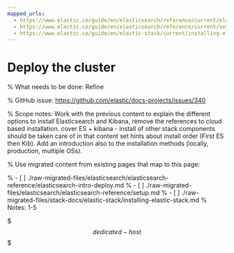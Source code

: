 ```yaml
---
mapped_urls:
  - https://www.elastic.co/guide/en/elasticsearch/reference/current/elasticsearch-intro-deploy.html
  - https://www.elastic.co/guide/en/elasticsearch/reference/current/setup.html
  - https://www.elastic.co/guide/en/elastic-stack/current/installing-elastic-stack.html
---
```


# Deploy the cluster

% What needs to be done: Refine

% GitHub issue: https://github.com/elastic/docs-projects/issues/340

% Scope notes: Work with the previous content to explain the different options to install Elasticsearch and Kibana, remove the references to cloud based installation. cover ES + kibana - install of other stack components should be taken care of in that content set hints about install order (First ES then Kib). Add an introduction also to the installation methods (locally, production, multiple OSs).

% Use migrated content from existing pages that map to this page:

% - [ ] ./raw-migrated-files/elasticsearch/elasticsearch-reference/elasticsearch-intro-deploy.md
% - [ ] ./raw-migrated-files/elasticsearch/elasticsearch-reference/setup.md
% - [ ] ./raw-migrated-files/stack-docs/elastic-stack/installing-elastic-stack.md
%      Notes: 1-5

$$$dedicated-host$$$